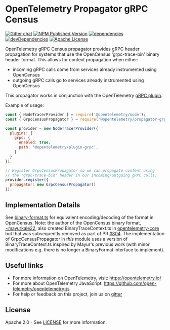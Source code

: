 # OpenTelemetry Propagator gRPC Census
[![Gitter chat][gitter-image]][gitter-url]
[![NPM Published Version][npm-img]][npm-url]
[![dependencies][dependencies-image]][dependencies-url]
[![devDependencies][devDependencies-image]][devDependencies-url]
[![Apache License][license-image]][license-image]

OpenTelemetry gRPC Census propagator provides gRPC header propagation for systems that use the OpenCensus 'grpc-trace-bin' binary header format. This allows for context propagation when either:
* incoming gRPC calls come from services already instrumented using OpenCensus
* outgoing gRPC calls go to services already instrumented using OpenCensus

This propagator works in conjunction with the OpenTelemetry [gRPC plugin](https://github.com/open-telemetry/opentelemetry-js/tree/master/packages/opentelemetry-plugin-grpc).


Example of usage:
```javascript
const { NodeTracerProvider } = require('@opentelemetry/node');
const { GrpcCensusPropagator } = require("@opentelemetry/propagator-grpc");

const provider = new NodeTracerProvider({
  plugins: {
    grpc: {
      enabled: true,
      path: '@opentelemetry/plugin-grpc',
    }
  }
});

// Register GrpcCensusPropagator so we can propagate content using
// the 'grpc-trace-bin' header in our incoming/outgoing gRPC calls.
provider.register({
  propagator: new GrpcCensusPropagator()
});
```
## Implementation Details
See [binary-format.ts](https://github.com/census-instrumentation/opencensus-node/blob/master/packages/opencensus-propagation-binaryformat/src/binary-format.ts) for equivalent encoding/decoding of the format in OpenCensus. Note: the author of the OpenCensus binary format, [~mayurkale22](https://github.com/mayurkale22), also created BinaryTraceContext.ts in [opentelemetry-core](https://github.com/open-telemetry/opentelemetry-js/tree/master/packages/opentelemetry-core) but that was subsequently removed as part of PR [#804](https://github.com/open-telemetry/opentelemetry-js/pull/804). The implementation of GrpcCensusPropagator in _this_ module uses a version of BinaryTraceContext.ts inspired by Mayur's previous work (with minor modifications e.g. there is no longer a BinaryFormat interface to implement).

## Useful links
- For more information on OpenTelemetry, visit: <https://opentelemetry.io/>
- For more about OpenTelemetry JavaScript: <https://github.com/open-telemetry/opentelemetry-js>
- For help or feedback on this project, join us on [gitter][gitter-url]

## License

Apache 2.0 - See [LICENSE][license-url] for more information.

[gitter-image]: https://badges.gitter.im/open-telemetry/opentelemetry-js.svg
[gitter-url]: https://gitter.im/open-telemetry/opentelemetry-node?utm_source=badge&utm_medium=badge&utm_campaign=pr-badge&utm_content=badge
[license-url]: https://github.com/open-telemetry/opentelemetry-js-contrib/blob/master/LICENSE
[license-image]: https://img.shields.io/badge/license-Apache_2.0-green.svg?style=flat
[dependencies-image]: https://david-dm.org/open-telemetry/opentelemetry-js-contrib/status.svg?path=propagators/opentelemetry-propagator-grpc
[dependencies-url]: https://david-dm.org/open-telemetry/opentelemetry-js-contrib?path=propagators%2Fopentelemetry-propagator-grpc
[devDependencies-image]: https://david-dm.org/open-telemetry/opentelemetry-js-contrib/dev-status.svg?path=propagators/opentelemetry-propagator-grpc
[devDependencies-url]: https://david-dm.org/open-telemetry/opentelemetry-js-contrib?path=propagators%2Fopentelemetry-propagator-grpc&type=dev
[npm-url]: https://www.npmjs.com/package/@opentelemetry/propagator-grpc
[npm-img]: https://badge.fury.io/js/%40opentelemetry%2Fpropagator-grpc.svg
